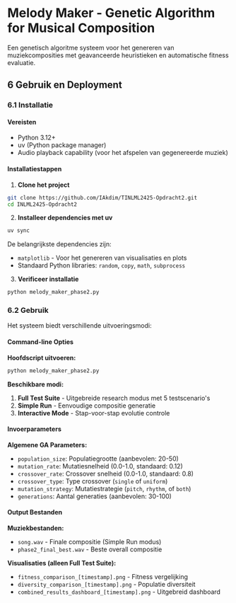 # Melody Maker - Genetic Algorithm for Musical Composition

Een genetisch algoritme systeem voor het genereren van muziekcomposities met geavanceerde heuristieken en automatische fitness evaluatie.

## 6 Gebruik en Deployment

### 6.1 Installatie

#### Vereisten
- Python 3.12+
- uv (Python package manager)
- Audio playback capability (voor het afspelen van gegenereerde muziek)

#### Installatiestappen

1. **Clone het project**
```bash
git clone https://github.com/IAkdim/TINLML2425-Opdracht2.git
cd INLML2425-Opdracht2
```

2. **Installeer dependencies met uv**
```bash
uv sync
```

De belangrijkste dependencies zijn:
- `matplotlib` - Voor het genereren van visualisaties en plots
- Standaard Python libraries: `random`, `copy`, `math`, `subprocess`

3. **Verificeer installatie**
```bash
python melody_maker_phase2.py
```

### 6.2 Gebruik

Het systeem biedt verschillende uitvoeringsmodi:

#### Command-line Opties

**Hoofdscript uitvoeren:**
```bash
python melody_maker_phase2.py
```

**Beschikbare modi:**
1. **Full Test Suite** - Uitgebreide research modus met 5 testscenario's
2. **Simple Run** - Eenvoudige compositie generatie
3. **Interactive Mode** - Stap-voor-stap evolutie controle

#### Invoerparameters

**Algemene GA Parameters:**
- `population_size`: Populatiegrootte (aanbevolen: 20-50)
- `mutation_rate`: Mutatiesnelheid (0.0-1.0, standaard: 0.12)
- `crossover_rate`: Crossover snelheid (0.0-1.0, standaard: 0.8)
- `crossover_type`: Type crossover (`single` of `uniform`)
- `mutation_strategy`: Mutatiestrategie (`pitch`, `rhythm`, of `both`)
- `generations`: Aantal generaties (aanbevolen: 30-100)

#### Output Bestanden

**Muziekbestanden:**
- `song.wav` - Finale compositie (Simple Run modus)
- `phase2_final_best.wav` - Beste overall compositie

**Visualisaties (alleen Full Test Suite):**
- `fitness_comparison_[timestamp].png` - Fitness vergelijking
- `diversity_comparison_[timestamp].png` - Populatie diversiteit
- `combined_results_dashboard_[timestamp].png` - Uitgebreid dashboard
